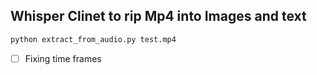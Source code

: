 ## Whisper Clinet to rip Mp4 into Images and text

```bash
python extract_from_audio.py test.mp4
```

- [ ] Fixing time frames